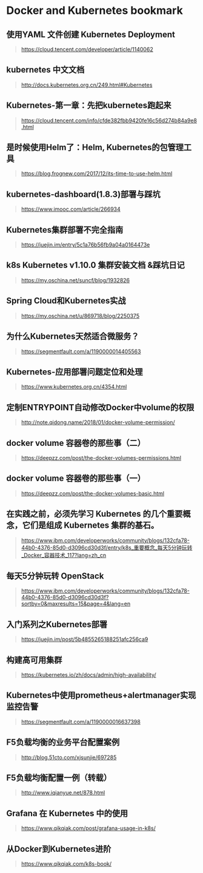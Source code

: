 # Docker and Kubernetes bookmark

## 使用YAML 文件创建 Kubernetes Deployment

><https://cloud.tencent.com/developer/article/1140062>

## kubernetes 中文文档

><http://docs.kubernetes.org.cn/249.html#Kubernetes>

## Kubernetes-第一章：先把kubernetes跑起来

><https://cloud.tencent.com/info/cfde382fbb9420fe16c56d274b84a9e8.html>

## 是时候使用Helm了：Helm, Kubernetes的包管理工具

><https://blog.frognew.com/2017/12/its-time-to-use-helm.html>

## kubernetes-dashboard(1.8.3)部署与踩坑

><https://www.imooc.com/article/266934>

## Kubernetes集群部署不完全指南

><https://juejin.im/entry/5c1a76b56fb9a04a0164473e>

## k8s Kubernetes v1.10.0 集群安装文档 &踩坑日记

><https://my.oschina.net/suncf/blog/1932826>

## Spring Cloud和Kubernetes实战

><https://my.oschina.net/u/869718/blog/2250375>

## 为什么Kubernetes天然适合微服务？

><https://segmentfault.com/a/1190000014405563>

## Kubernetes-应用部署问题定位和处理

><https://www.kubernetes.org.cn/4354.html>

## 定制ENTRYPOINT自动修改Docker中volume的权限

><http://note.qidong.name/2018/01/docker-volume-permission/>

## docker volume 容器卷的那些事（二）

><https://deepzz.com/post/the-docker-volumes-permissions.html>

## docker volume 容器卷的那些事（一）

><https://deepzz.com/post/the-docker-volumes-basic.html>

## 在实践之前，必须先学习 Kubernetes 的几个重要概念，它们是组成 Kubernetes 集群的基石。

><https://www.ibm.com/developerworks/community/blogs/132cfa78-44b0-4376-85d0-d3096cd30d3f/entry/k8s_重要概念_每天5分钟玩转_Docker_容器技术_117?lang=zh_cn>

## 每天5分钟玩转 OpenStack

><https://www.ibm.com/developerworks/community/blogs/132cfa78-44b0-4376-85d0-d3096cd30d3f?sortby=0&maxresults=15&page=4&lang=en>

## 入门系列之Kubernetes部署

><https://juejin.im/post/5b4855265188251afc256ca9>

## 构建高可用集群

><https://kubernetes.io/zh/docs/admin/high-availability/>

## Kubernetes中使用prometheus+alertmanager实现监控告警

><https://segmentfault.com/a/1190000016637398>

## F5负载均衡的业务平台配置案例

><http://blog.51cto.com/xjsunjie/697285>

## F5负载均衡配置一例（转载）

><http://www.iqianyue.net/878.html>

## Grafana 在 Kubernetes 中的使用

><https://www.qikqiak.com/post/grafana-usage-in-k8s/>

## 从Docker到Kubernetes进阶

><https://www.qikqiak.com/k8s-book/>